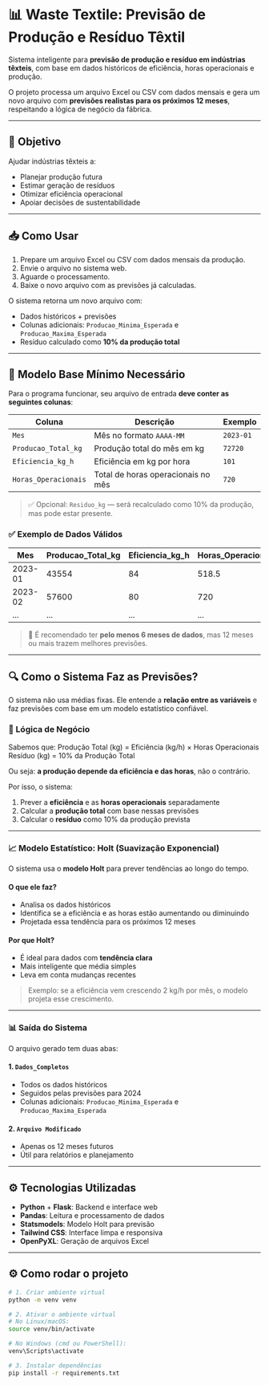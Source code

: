 # 📊 Waste Textile: Previsão de Produção e Resíduo Têxtil

Sistema inteligente para **previsão de produção e resíduo em indústrias têxteis**, com base em dados históricos de eficiência, horas operacionais e produção.

O projeto processa um arquivo Excel ou CSV com dados mensais e gera um novo arquivo com **previsões realistas para os próximos 12 meses**, respeitando a lógica de negócio da fábrica.

---

## 🚀 Objetivo

Ajudar indústrias têxteis a:
- Planejar produção futura
- Estimar geração de resíduos
- Otimizar eficiência operacional
- Apoiar decisões de sustentabilidade

---

## 📥 Como Usar

1. Prepare um arquivo Excel ou CSV com dados mensais da produção.
2. Envie o arquivo no sistema web.
3. Aguarde o processamento.
4. Baixe o novo arquivo com as previsões já calculadas.

O sistema retorna um novo arquivo com:
- Dados históricos + previsões
- Colunas adicionais: `Producao_Minima_Esperada` e `Producao_Maxima_Esperada`
- Resíduo calculado como **10% da produção total**

---

## 🧱 Modelo Base Mínimo Necessário

Para o programa funcionar, seu arquivo de entrada **deve conter as seguintes colunas**:

| Coluna | Descrição | Exemplo |
|-------|----------|--------|
| `Mes` | Mês no formato `AAAA-MM` | `2023-01` |
| `Producao_Total_kg` | Produção total do mês em kg | `72720` |
| `Eficiencia_kg_h` | Eficiência em kg por hora | `101` |
| `Horas_Operacionais` | Total de horas operacionais no mês | `720` |

> ✅ Opcional: `Residuo_kg` — será recalculado como 10% da produção, mas pode estar presente.

### ✅ Exemplo de Dados Válidos

| Mes | Producao_Total_kg | Eficiencia_kg_h | Horas_Operacionais | Residuo_kg |
|-----|-------------------|------------------|--------------------|------------|
| 2023-01 | 43554 | 84 | 518.5 | 4355.4 |
| 2023-02 | 57600 | 80 | 720 | 5760 |
| ... | ... | ... | ... | ... |

> 📌 É recomendado ter **pelo menos 6 meses de dados**, mas 12 meses ou mais trazem melhores previsões.

---

## 🔍 Como o Sistema Faz as Previsões?

O sistema não usa médias fixas. Ele entende a **relação entre as variáveis** e faz previsões com base em um modelo estatístico confiável.

### 📐 Lógica de Negócio

Sabemos que:
Produção Total (kg) = Eficiência (kg/h) × Horas Operacionais
Resíduo (kg) = 10% da Produção Total

Ou seja: **a produção depende da eficiência e das horas**, não o contrário.

Por isso, o sistema:
1. Prever a **eficiência** e as **horas operacionais** separadamente
2. Calcular a **produção total** com base nessas previsões
3. Calcular o **resíduo** como 10% da produção prevista

---

### 📈 Modelo Estatístico: Holt (Suavização Exponencial)

O sistema usa o **modelo Holt** para prever tendências ao longo do tempo.

#### O que ele faz?
- Analisa os dados históricos
- Identifica se a eficiência e as horas estão aumentando ou diminuindo
- Projetada essa tendência para os próximos 12 meses

#### Por que Holt?
- É ideal para dados com **tendência clara**
- Mais inteligente que média simples
- Leva em conta mudanças recentes

> Exemplo: se a eficiência vem crescendo 2 kg/h por mês, o modelo projeta esse crescimento.

---

### 📊 Saída do Sistema

O arquivo gerado tem duas abas:

#### 1. `Dados_Completos`
- Todos os dados históricos
- Seguidos pelas previsões para 2024
- Colunas adicionais: `Producao_Minima_Esperada` e `Producao_Maxima_Esperada`

#### 2. `Arquivo Modificado`
- Apenas os 12 meses futuros
- Útil para relatórios e planejamento

---

## ⚙️ Tecnologias Utilizadas

- **Python** + **Flask**: Backend e interface web
- **Pandas**: Leitura e processamento de dados
- **Statsmodels**: Modelo Holt para previsão
- **Tailwind CSS**: Interface limpa e responsiva
- **OpenPyXL**: Geração de arquivos Excel


---

## ⚙️ Como rodar o projeto

```bash
# 1. Criar ambiente virtual
python -m venv venv

# 2. Ativar o ambiente virtual
# No Linux/macOS:
source venv/bin/activate

# No Windows (cmd ou PowerShell):
venv\Scripts\activate

# 3. Instalar dependências
pip install -r requirements.txt

